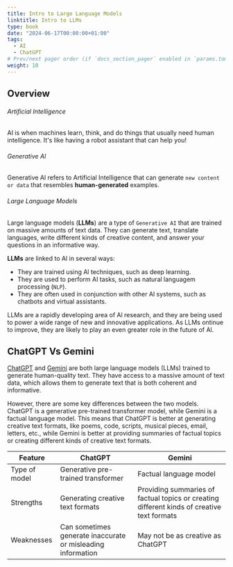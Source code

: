 ```yaml
---
title: Intro to Large Language Models
linktitle: Intro to LLMs
type: book
date: "2024-06-17T00:00:00+01:00"
tags:
  - AI
  - ChatGPT
# Prev/next pager order (if `docs_section_pager` enabled in `params.toml`)
weight: 10
---
```


<!--more-->
## Overview

###### Artificial Intelligence
AI is when machines learn, think, and do things that usually need human intelligence. It's like having a robot assistant that can help you!

###### Generative Al
Generative Al refers to Artificial Intelligence that can generate ```new content or data``` that resembles **human-generated** examples.

###### Large Language Models 
Large language models (**LLMs**) are a type of ```Generative AI``` that are trained on massive amounts of text data. They can generate text, translate languages, write different kinds of creative content, and answer your questions in an informative way.
 
**LLMs** are linked to Al in several ways:

* They are trained using Al techniques, such as deep learning.
* They are used to perform AI tasks, such as natural languagem processing (```NLP```).
* They are often used in conjunction with other Al systems, such as chatbots and virtual assistants. 

LLMs are a rapidly developing area of Al research, and they are being used to power a wide range of new and innovative applications. As LLMs ontinue to improve, they are likely to play an even greater role in the future of Al.

## ChatGPT Vs Gemini

[ChatGPT](https://openai.com/chatgpt/) and [Gemini]() are both large language models (LLMs) trained to generate human-quality text. They have access to a massive amount of text data, which allows them to generate text that is both coherent and informative.

However, there are some key differences between the two models. ChatGPT is a generative pre-trained transformer model, while Gemini is a factual language model. This means that ChatGPT is better at generating creative text formats, like poems,
code, scripts, musical pieces, email, letters, etc., while Gemini is better at providing summaries of factual topics or creating different kinds of creative text formats.

| **Feature**   | **ChatGPT**                                                 | **Gemini**                                                                                 |
|---------------|-------------------------------------------------------------|--------------------------------------------------------------------------------------------|
| Type of model | Generative pre\-trained transformer                         | Factual language model                                                                     |
| Strengths     | Generating creative text formats                            | Providing summaries of factual topics or creating different kinds of creative text formats |
| Weaknesses    | Can sometimes generate inaccurate or misleading information | May not be as creative as ChatGPT |
